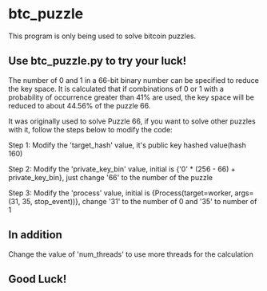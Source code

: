 # btc_puzzle
This program is only being used to solve bitcoin puzzles.

Use btc_puzzle.py to try your luck!
-

The number of 0 and 1 in a 66-bit binary number can be specified to reduce the key space. It is calculated that if combinations of 0 or 1 with a probability of occurrence greater than 41% are used, the key space will be reduced to about 44.56% of the puzzle 66.

It was originally used to solve Puzzle 66, if you want to solve other puzzles with it, follow the steps below to modify the code:

Step 1: Modify the 'target_hash' value, it's public key hashed value(hash 160)

Step 2: Modify the 'private_key_bin' value, initial is {'0' * (256 - 66) + private_key_bin}, just change '66' to the number of the puzzle

Step 3: Modify the 'process' value, initial is {Process(target=worker, args=(31, 35, stop_event))}, change '31' to the number of 0 and '35' to number of 1

In addition
-
Change the value of 'num_threads' to use more threads for the calculation

Good Luck!
-
